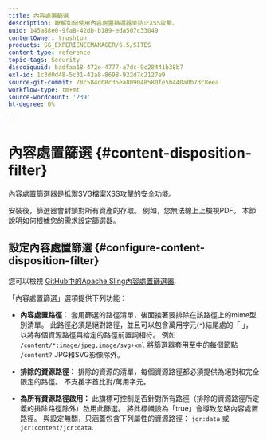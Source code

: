 ```yaml
---
title: 內容處置篩選
description: 瞭解如何使用內容處置篩選器來防止XSS攻擊。
uuid: 145a88e0-9fa8-42db-b189-eda507c33049
contentOwner: trushton
products: SG_EXPERIENCEMANAGER/6.5/SITES
content-type: reference
topic-tags: Security
discoiquuid: badfaa18-472e-4777-a7dc-9c28441b38b7
exl-id: 1c3d0d48-5c31-42a8-8698-922d7c2127e9
source-git-commit: 78c584db8c35ea809048580fe5b440a0b73c8eea
workflow-type: tm+mt
source-wordcount: '239'
ht-degree: 0%

---
```


# 內容處置篩選 {#content-disposition-filter}

內容處置篩選器是抵禦SVG檔案XSS攻擊的安全功能。

安裝後，篩選器會封鎖對所有資產的存取。 例如，您無法線上上檢視PDF。 本節說明如何根據您的需求設定篩選器。

## 設定內容處置篩選 {#configure-content-disposition-filter}

您可以檢視 [GitHub中的Apache Sling內容處置篩選器](https://github.com/apache/sling-org-apache-sling-security/blob/master/src/main/java/org/apache/sling/security/impl/ContentDispositionFilterConfiguration.java).

「內容處置篩選」選項提供下列功能：

* **內容處置路徑：** 套用篩選的路徑清單，後面接著要排除在該路徑上的mime型別清單。 此路徑必須是絕對路徑，並且可以包含萬用字元(`*`)結尾處的「 」，以將每個資源路徑與給定的路徑前置詞相符。 例如： `/content/*:image/jpeg,image/svg+xml` 將篩選器套用至中的每個節點 `/content?` JPG和SVG影像除外。

* **排除的資源路徑：** 排除的資源的清單，每個資源路徑都必須提供為絕對和完全限定的路徑。 不支援字首比對/萬用字元。

* **為所有資源路徑啟用：** 此旗標可控制是否針對所有路徑（排除的資源路徑所定義的排除路徑除外）啟用此篩選。 將此標幟設為「true」會導致忽略內容處置路徑。 與設定無關，只涵蓋包含下列屬性的資源路徑： `jcr:data` 或 `jcr:content/jcr:data`.
